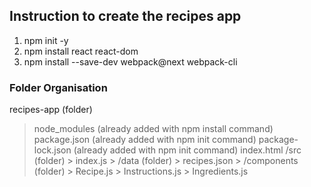 ## Instruction to create the recipes app

1. npm init -y
2. npm install react react-dom
3. npm install --save-dev webpack@next webpack-cli

### Folder Organisation

recipes-app (folder)
  > node_modules (already added with npm install command)
  > package.json (already added with npm init command)
  > package-lock.json (already added with npm init command)
  > index.html
  > /src (folder)
    > index.js
    > /data (folder)
      > recipes.json
    > /components (folder)
      > Recipe.js
      > Instructions.js
      > Ingredients.js
